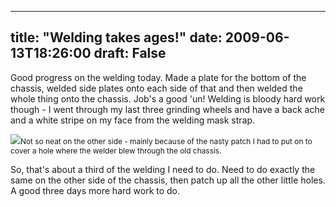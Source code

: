 
---
title: "Welding takes ages!"
date: 2009-06-13T18:26:00
draft: False
---

Good progress on the welding today.  Made a plate for the bottom of the chassis, welded side plates onto each side of that and then welded the whole thing onto the chassis.  Job's a good 'un!  Welding is bloody hard work though - I went through my last three grinding wheels and have a back ache and a white stripe on my face from the welding mask strap.

[<img src="http://danandtheduke.co.uk/uploaded_images/IMG_0429-719044.jpg"/>](http://danandtheduke.co.uk/uploaded_images/IMG_0429-719049.jpg)<span style="font-size:85%;">Not so neat on the other side - mainly because of the nasty patch I had to put on to cover a hole where the welder blew through the old chassis.</span>

So, that's about a third of the welding I need to do.  Need to do exactly the same on the other side of the chassis, then patch up all the other little holes.  A good three days more hard work to do.